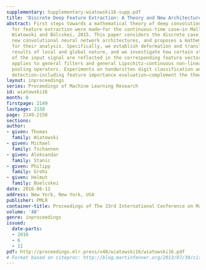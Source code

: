 ```yaml
---
supplementary: Supplementary:wiatowski16-supp.pdf
title: 'Discrete Deep Feature Extraction: A Theory and New Architectures'
abstract: First steps towards a mathematical theory of deep convolutional neural networks
  for feature extraction were made—for the continuous-time case—in Mallat, 2012, and
  Wiatowski and Bölcskei, 2015. This paper considers the discrete case, introduces
  new convolutional neural network architectures, and proposes a mathematical framework
  for their analysis. Specifically, we establish deformation and translation sensitivity
  results of local and global nature, and we investigate how certain structural properties
  of the input signal are reflected in the corresponding feature vectors. Our theory
  applies to general filters and general Lipschitz-continuous non-linearities and
  pooling operators. Experiments on handwritten digit classification and facial landmark
  detection—including feature importance evaluation—complement the theoretical findings.
layout: inproceedings
series: Proceedings of Machine Learning Research
id: wiatowski16
month: 0
firstpage: 2149
lastpage: 2158
page: 2149-2158
sections: 
author:
- given: Thomas
  family: Wiatowski
- given: Michael
  family: Tschannen
- given: Aleksandar
  family: Stanic
- given: Philipp
  family: Grohs
- given: Helmut
  family: Boelcskei
date: 2016-06-11
address: New York, New York, USA
publisher: PMLR
container-title: Proceedings of The 33rd International Conference on Machine Learning
volume: '48'
genre: inproceedings
issued:
  date-parts:
  - 2016
  - 6
  - 11
pdf: http://proceedings.mlr.press/v48/wiatowski16/wiatowski16.pdf
# Format based on citeproc: http://blog.martinfenner.org/2013/07/30/citeproc-yaml-for-bibliographies/
---
```

